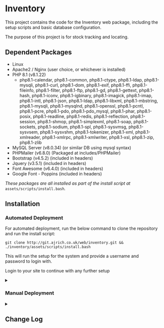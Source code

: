 # Inventory

This project contains the code for the Inventory web package, including the setup scripts and basic database configuration.

The purpose of this project is for stock tracking and locating.

## Dependent Packages
- Linux 
- Apache2 / Nginx (user choice, or whichever is installed)
- PHP 8.1 (v8.1.22)
    - php8.1-calendar, php8.1-common, php8.1-ctype, php8.1-ldap, php8.1-mysqli, php8.1-curl, php8.1-dom, php8.1-exif, php8.1-ffi, php8.1-fileinfo, php8.1-filter, php8.1-ftp, php8.1-gd, php8.1-gettext, php8.1-hash, php8.1-iconv, php8.1-igbinary, php8.1-imagick, php8.1-imap, php8.1-intl, php8.1-json, php8.1-ldap, php8.1-libxml, php8.1-mbstring, php8.1-mysqli, php8.1-mysqlnd, php8.1-openssl, php8.1-pcntl, php8.1-pcre, php8.1-pdo, php8.1-pdo_mysql, php8.1-phar, php8.1-posix, php8.1-readline, php8.1-redis, php8.1-reflection, php8.1-session, php8.1-shmop, php8.1-simplexml, php8.1-soap, php8.1-sockets, php8.1-sodium, php8.1-spl, php8.1-sysvmsg, php8.1-sysvsem, php8.1-sysvshm, php8.1-tokenizer, php8.1-xml, php8.1-xmlreader, php8.1-xmlrpc, php8.1-xmlwriter, php8.1-xsl, php8.1-zip, php8.1-zlib
- MySQL Server (v8.0.34) (or similar DB using mysql syntax)
- PHPMailer (v6.8.0) (Packaged at includes/PHPMailer)
- Bootstrap (v4.5.2) (included in headers)
- Jquery (v3.5.1) (included in headers)
- Font Awesome (v6.4.0) (included in headers)
- Google Font - Poppins (included in headers)

*These packages are all installed as part of the install script at* `assets/scripts/install.bash`*.*

## Installation
### Automated Deployment
For automated deployment, run the below command to clone the repository and run the install script:

`git clone http://git.ajrich.co.uk/web/inventory.git && ./inventory/assets/scripts/install.bash`

This will run the setup for the system and provide a username and password to login with.

Login to your site to continue with any further setup

<details>
<summary><h3>Manual Deployment</h3></summary>
For manual deployment, it requires all packages to be installed manually and the database to be configured and setup correctly.

Clone the repo first, and the follow the below steps.
`git clone http://git.ajrich.co.uk/web/inventory.git`

1. Update your packages and install them if you are confident they are okay to be updated

    `sudo apt update`

    `sudo apt upgrade`

2. Install PHP 8.1 and all dependencies required

    a. Install the PHP repository

    ```
    sudo apt install lsb-release ca-certificates apt-transport-https software-properties-common -y
    sudo add-apt-repository ppa:ondrej/php
    sudo apt update 
    ```

    b. Install the package and dependencies
    ```
    sudo apt install -y php8.1 php8.1-calendar php8.1-common php8.1-ctype php8.1-ldap php8.1-mysqli php8.1-curl php8.1-dom php8.1-exif php8.1-ffi php8.1-fileinfo php8.1-filter php8.1-ftp php8.1-gd php8.1-gettext php8.1-hash php8.1-iconv php8.1-igbinary php8.1-imagick php8.1-imap php8.1-intl php8.1-json php8.1-ldap php8.1-libxml php8.1-mbstring php8.1-mysqli php8.1-mysqlnd php8.1-openssl php8.1-pcntl php8.1-pcre php8.1-pdo php8.1-pdo_mysql php8.1-phar php8.1-posix php8.1-readline php8.1-redis php8.1-reflection php8.1-session php8.1-shmop php8.1-simplexml php8.1-soap php8.1-sockets php8.1-sodium php8.1-spl php8.1-sysvmsg php8.1-sysvsem php8.1-sysvshm php8.1-tokenizer php8.1-xml php8.1-xmlreader php8.1-xmlrpc php8.1-xmlwriter php8.1-xsl php8.1-zip php8.1-zlib php-curl
    ```

3. Install MySQL Server and run first setup

    ``` 
    sudo apt install mysql-server 

    sudo mysql_secure_installation
    ```
    *Make sure to set a root password and not leave it blank.*

4. Install your preferred web server (apache2 and nginx are both supported here, but this can be adapted)

    ```
    sudo apt install apache2
    ```
    or
    ```
    sudo apt install nginx
    ```

5. Setup Database

    - Confirm there is no database named 'inventory'

        ```
        mysql -u root -p

        USE inventory;
        quit;
        ```

        If mysql throws an error, the database doesnt exist. This is what we want. 
        If it does exist, it will be overwritten.
    
    - Run the MySQL DB setup
    
        *we will navigate to the downloaded git repo*

        ```
        cd inventory

        mysql -u root < assets/sql/db_setup.sql
        ```

    - Run the extras script to fill in the required tables with the information they need.

        *This script creates the required fields for the config and config_default tables, also setting the auto-increment values*

        ```
        mysql -u root < assets/sql/db_extras.sql
        ```
    
    - Create a user for the database to verify against

        We will first check if a user exists under the name 'inventory'.

        ```
        mysql -u root -p
        
        SELECT User, Host FROM mysql.user WHERE User='inventory' AND Host='localhost';
        ```

        If no rows are returned, we will add a new user. 
        If there are rows, we will either need to know the current password, or drop the user.

        Select the relevant option:

        <details>
        <summary><h5>No user found, create new</h5></summary>

        - Create the new user, replacing `[SECRET PASSWORD]` with your password

        ```
        CREATE USER 'inventory'@'localhost' IDENTIFIED BY '[SECRET PASSWORD]';
        GRANT ALL PRIVILEGES ON inventory.* TO 'inventory'@'localhost';
        FLUSH PRIVILEGES;
        quit;
        ```

        </details>

        <details>
        <summary><h5>User exists and password known</h5></summary>

        - Grant the user permissions.

        ```
        GRANT ALL PRIVILEGES ON inventory.* TO 'inventory'@'localhost';
        FLUSH PRIVILEGES;
        quit;
        ```

        </details>

        <details>
        <summary><h5>User exists and needs to be dropped</h5></summary>

        - Drop the user

        ```
        DROP USER 'inventory'@'localhost';
        FLUSH PRIVILEGES;
        quit;
        ```

        - Create the new user, replacing `[SECRET PASSWORD]` with your password

        ```
        CREATE USER 'inventory'@'localhost' IDENTIFIED BY '[SECRET PASSWORD]';
        GRANT ALL PRIVILEGES ON inventory.* TO 'inventory'@'localhost';
        FLUSH PRIVILEGES;
        quit;
        ```

        </details>

    - Confirm you can login and access the database

        ```
        mysql -u inventory -p
        
        USE inventory;
        SELECT * FROM config_default;
        ```

        If you get data returned from this and no errors it all worked as expected.
    
    - Update the database connection php file with your new credentials

        Edit `includes/dbh.inc.php` and change the below to your new info:

        ```
        $dBUsername = 'admin';
        $dBPassword = 'admin';
        ```

        e.g.

        ```
        $dBUsername = 'inventory';
        $dBPassword = 'SecretSpecialPassword';
        ```

    - Create and update the root user password for your initial user
        Select a password for your initial root user.
        This will be prompted to be changed once you first log in.

        Generate your hashed password with the below, replacing `[SECRET PASSWORD]` with your password:

        ```
        php -r "echo password_hash('[SECRET PASSWORD]', PASSWORD_DEFAULT); echo\"\n\";"
        ```

        Run the below to add your first user, replacing `[PASSWORD HASH]` with your hashed password from above:

        ```
        mysql -u inventory -p

        INSERT INTO inventory.users (id, username, first_name, last_name, email, auth, role_id, enabled, password_expired, password) 
            VALUES (1, 'root', 'root', 'root', 'root@$hostname', 'local', 0, 1, 1, '[PASSWORD HASH]]');
        UPDATE inventory.users SET id=0 where id=1;
        ALTER TABLE inventory.users AUTO_INCREMENT = 1;
        ```

6. Decide on your web URL

    We need a base URL for the site to be located at (e.g. inventory.domain.com)

    Update the config with this url, replacing `[WEB DOMAIN]` with your domain name/url:

    ```
    mysql -u inventory -p

    UPDATE config SET base_url='[WEB DOMAIN]' WHERE id=1;
    quit;
    ```

7. Move your files to your web server/desired location

    *Make sure you are already in the downloaded repo folder*

    Replace `new/folder/location/` to the folder you want your server hosted from (e.g. /var/www/html/inventory/) including the trailing /

    ```
    sudo cp -a . /new/folder/location/
    ```

    Set the permissions for your new folder location

    ```
    sudo chown -R www-data:www-data /new/folder/location/
    sudo chmod go-rwx /new/folder/location/
    ```

8. Web config setup

    We first need to decide whether we will use SSL for this. 

    <details>
    <summary><h5>No SSL</h5></summary>
    Make a note of your file locations

    <details>
    <summary>Apache</summary>
    - Run the below to create the config, replacing `[DOMAIN NAME]` and `[LOCATION]` with your domain name and fodler location

    ```
    web_domain='[DOMAIN NAME]'
    folder_name='[LOCATION]'

    cat > /etc/apache2/sites-available/$web_domain.conf <<EOL
    <VirtualHost *:80>
        ServerName $web_domain
        DocumentRoot $folder_name

        <Directory $folder_name>
            Options Indexes FollowSymLinks MultiViews
            AllowOverride All
            Require all granted
        </Directory>
    </VirtualHost>
    EOL
    ```
    - Enable the site

    ```
    sudo a2ensite $web_domain.conf
    sudo systemctl reload apache2
    ```

    </details>

    <details>
    <summary>Nginx</summary>
    - Run the below to create the config, replacing `[DOMAIN NAME]` and `[LOCATION]` with your domain name and fodler location

    ```
    cat > /etc/nginx/sites-available/$web_domain <<EOL
    server {
        listen 80;
        server_name $web_domain;

        root $folder_name;
        index index.php index.html;

        location / {
            try_files $uri $uri/ /index.php?$query_string;
        }

        location ~ \.php$ {
            include fastcgi_params;
            fastcgi_pass unix:/var/run/php/php8.1-fpm.sock;
            fastcgi_index index.php;
            fastcgi_param SCRIPT_FILENAME $document_root$fastcgi_script_name;
        }
    }
    EOL
    ```

    - Enable the site

    ```
    sudo ln -s /etc/nginx/sites-available/$web_domain /etc/nginx/sites-enabled/
    sudo systemctl reload nginx
    ```
        
    </details>

    </details>

    <details>
    <summary><h5>Using SSL</h5></summary>
    <em>This assumes you have an SSL certificate and will not cover LetsEncrypt but it can be used for your cert if needed.</em>

    Make a note of your SSL key and certificate file locations

    <details>
    <summary>Apache</summary>
    - Run the below, replacing `[DOMAIN NAME]`, `[LOCATION]`, `[SSL KEY]` and `[SSL CERT]` with your domain name, folder location, ssl key location and ssl cert location.

    ```
    web_domain='[DOMAIN NAME]'
    folder_name='[LOCATION]'
    ssl_certificate='[SSL CERT]'
    ssl_key='[SSL KEY]'

    cat > /etc/apache2/sites-available/$web_domain.conf <<EOL
    <VirtualHost *:80>
        ServerName $web_domain
        DocumentRoot $folder_name

        <Directory $folder_name>
            Options Indexes FollowSymLinks MultiViews
            AllowOverride All
            Require all granted
        </Directory>

        Redirect permanent / https://$web_domain/
    </VirtualHost>

    <VirtualHost *:443>
        ServerName $web_domain
        DocumentRoot $folder_name

        <Directory $folder_name>
            Options Indexes FollowSymLinks MultiViews
            AllowOverride All
            Require all granted
        </Directory>

        SSLEngine on
        SSLCertificateFile $ssl_certificate
        SSLCertificateKeyFile $ssl_key

        Redirect permanent / https://$web_domain/
    </VirtualHost>
    EOL
    ```

    - Enable to appropriate modules and enable the site

    ```
    sudo enable_ssl_apache
    sudo a2enmod ssl
    sudo a2enmod rewrite
    sudo systemctl restart apache2
    sudo a2ensite $web_domain.conf
    sudo systemctl reload apache2
    ```

    </details>

    <details>
    <summary>Nginx</summary>
    - Run the below, replacing `[DOMAIN NAME]`, `[LOCATION]`, `[SSL KEY]` and `[SSL CERT]` with your domain name, folder location, ssl key location and ssl cert location.

    ```
    web_domain='[DOMAIN NAME]'
    folder_name='[LOCATION]'
    ssl_certificate='[SSL CERT]'
    ssl_key='[SSL KEY]'

    cat > /etc/nginx/sites-available/$web_domain <<EOL
    server {
        listen 80;
        server_name $web_domain;

        root $folder_name;
        index index.php index.html;

        location / {
            try_files $uri $uri/ /index.php?$query_string;
        }

        location ~ \.php$ {
            include fastcgi_params;
            fastcgi_pass unix:/var/run/php/php8.1-fpm.sock;
            fastcgi_index index.php;
            fastcgi_param SCRIPT_FILENAME $document_root$fastcgi_script_name;
        }

        return 301 https://$web_domain$request_uri;
    }

    server {
        listen 443 ssl;
        server_name $web_domain;

        root $folder_name;
        index index.php index.html;

        ssl_certificate $ssl_certificate;
        ssl_certificate_key $ssl_key;

        location / {
            try_files $uri $uri/ /index.php?$query_string;
        }

        location ~ \.php$ {
            include fastcgi_params;
            fastcgi_pass unix:/var/run/php/php8.1-fpm.sock;
            fastcgi_index index.php;
            fastcgi_param SCRIPT_FILENAME $document_root$fastcgi_script_name;
        }
    }
    EOL
    ```

    - Add a symlink for this file

    ```
    sudo enable_ssl_nginx
    sudo ln -s /etc/nginx/sites-available/$web_domain /etc/nginx/sites-enabled/
    sudo systemctl reload nginx
    ```

    </details>
    </details>

9. Login to your site to continue with any further setup
    Login to your newly setup site by connecting to the domain name in your browser

    e.g. https://inventory.domain.local/

    You will need to select "local" as your login type if the local toggle is shown on the login page
    LDAP will be enabled by default with a config in place, which will not work on your system.

    Login with the username 'root' and password created in step 5 (NOT the hashed password).

    You will be prompted to make your first Site / Area / Shelf for the system, so please add one. (these can be changed later)

    Head to the 'Admin' page from the navigation bar and configure your setup.

</details>

<details>
<summary><h2>Change Log</h2></summary>
<details>
<summary><h3>0.3.1-beta</h3></summary>
<h4>Beta release 0.3.1, Script updates, swipe card login.</h4>

- Transaction include page styling corrected under pagination form
- Swipe card login now working. Testing pending once card reader is obtained.
- Card login page is now complete and working. Test buttons in place for passes until pass reader in place.
- Users with no theme saved can now login. Fixed the SQL query to make a LEFT JOIN for theme.
- DB install extras updated in db_extras.sql.
- Fulldump run and saved.
- Adjustments made to various pages based on installation bash script.
- Edit images button added back in to the stock edit page.
- Login page is now working for the card reader, still needs a full test but now doesnt try to login when pressing any button.
- MySQL scripts updated to add the needed info to the DB.
- Bash script updated with some more prompts and fixed the first prompt with a case instead of else if.

</details>
<details>
<summary><h3>0.3.0-beta</h3></summary>
<h4>Beta release 0.3.0, Adjustments for mobile width and card reader tech.</h4>

- Mobile CSS in progress
- Some HTML elements are hidden/shown based on width.
- Admin page is not visible from mobile form factor unless the url is appended.
- New CSS added for mobile form factor.
- Nav now loads properl on mobile.
- Footer now loads differently on mobile.
- Index page now works on mobile. Less columns show to reduce clutter
- Cablestock page now works on mobile.
- Stock (view) page now works on mobile.
- Stock (add) page now works on mobile.
- Stock (remove) page now works on mobile.
- Stock (move) page now works on mobile.
- Stock (edit) page now works on mobile.
- Transactions inc now working on mobile, with page numbers becoming a select field.
- Index page pagination row is now longer being sorted with the rest of the table.
- Swipe card prompt now shows up on mobile form factor.
- Swipe card fields added to users table.
- Swipe cards can now be added on the profile page.
- Swipe cards can be re-assigned on the profile page.
- login-card.inc.php added to handle card logins.
- Swipe card assigning and re-assigning is handled in admin.inc.php.
- Swipe card de-assigning is handled in admin.inc.php.
- Bootstrap 4.5.2 CSS added in assets/css folder for redundancy.
- Email example added to Email Notification Settings section of admin page via AJAX.
- Some modification to the smtp.inc.php email template to allow it to be embedded in php page.

</details>
<details>
<summary><h3>0.2.1-beta</h3></summary>
<h4>Beta release 0.2.1, based on initial feedback.</h4>

- Added more themes. Theme CSS now has more properties which can be adjusted.
- Changelog page has been formatted better and now fills the page.
- Email notifications can now be disabled from the admin page. Each notification type is configurable, excpet them important things, like password resets.
- SMTP send_mail function has been updated to check if the notification type is enabled. All send_mail requests have been updated accordingly.
- Default theme selection now added to Global Settings of admin page
- Themes are now in their own table in the database and theme selection is now auto generated on pages.
- Theme test page added ad theme-test.php. This shows all relevant pages which are affected by the theme. The css can be edited, applied, downloaded and uploaded from here for new themes.
- About page added, accessible from the footer copyright.
- The http-headers.php is now merged into head.php. These were both being called at the same time so seemed pointless being split.
- Name and branding changes to StockBase. This might not be the final name.
- Footer can now be disabled from the $showFoot variable in foot.php - this will likely hidden on final release.
- Emails now have useful content in them. It used to be just numbers but now it gives relevant info.
- Mysql dumps updated.

</details>
<details>
<summary><h3>0.2.0-beta</h3></summary>
<h4>Beta release 0.2.0, based on initial feedback.</h4>

- Corrected the url redirects when a user tries to reach a page without being logged in. Logging in now redirects to the correct page.
- Removed the title and welcome message from the index page and cablestock pages.
- Moved the title into the Nav bar and linked it to the index page.
- Corrected the issue with the offset being negative when no items are found on the index sql query. Negative numbers now default to 0.
- Back button removed from the nav. This was creating loops where you couldnt actually go back.
- Changed the icon in the clear button to be the fa-ban icon and rotated it 90degrees
- Changed the serial number so it can now be copied but this may be going later down the line
- Stock page now allows you to edit individual rows in the item table. This allows the adding of new serial numbers which were missed.
- Images can be permenantly deleted from the admin page
- Cable stock now relates to shelves rather than just sites. This is now added correctly too.
- Stock page now hides irrelevant info for cables.
- Less important info is now under the "more info" section on the stock page.
- The "show 0 stock" button now ONLY shows 0 stock rows, now all rows.
- Corrected the cablestock searching and formatting.
- Dynamic searching is now in and working. Ajax based searching which updates on input.
- Can now search with more criteria on the home page.
- Images are now larger on the home page. This is copied throughout.
- Cablestock page now allows you to go to the stock properies page by clicking the cable name. This is the same as normal stock items, with less important info removed. 
- Can now change the image for cablestock with the above change.
- Label and Manufacturer are now select boxes rather than input because this makes more sense.
- Added deleted field to tables (item, stock, shelf, area etc) so that things can be tracked.
- Deleting stock when the stock count is 0, no longer deletes the row from the database and instead marks deleted as 1.
- Minimum stock count now checks against the site using the shelf of the object that the stock was removed from for the email notifications.
- Added a light theme (for those who no longer want their eyes), which can be enabled under the user profile section.
- Added more themes. Theme CSS now has more properties which can be adjusted.
- Email notification settings section added to admin page. This is a work in progress.
- Changelog section added to admin page. Moved from the hidden link and now shows 10 by default, with a link to the full page

</details>
<details>
<summary><h3>0.1.0-beta</h3></summary>
<h4>First beta test release of the system to be tested for install and running functionality</h4>

- Fully functioning changelog reachable from the secret admin menu - this will have a home eventually.
- Fully functional LDAP login system with failover host integration.
- Fully functional SMTP mail sending. All information is saved and pulled from the DB when requested.
- Fully customisable global settings, including logo, system name and banner colour.
- Email password resetting now possible and working.
- Bash install script implemented and fucntional. May need adapting as changes happen to the system.
- Email template created but could probably use some work.
- Stock editing, adding, removing and moving all functional to limited testing. Further testing needed.

<h5>Issues</h5>

- Some page redirects are not redirecting correctly and will be addressed when found.

</details>
</details>





